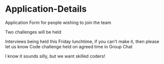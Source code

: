 # Application-Details
Application Form for people wishing to join the team


Two challenges will be held 

Interviews being held this Friday lunchtime, if you can\'t make it, then please let us know
Code challenge held on agreed time in Group Chat

I know it sounds silly, but we want skilled coders!

